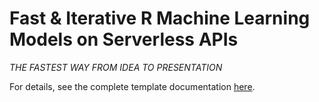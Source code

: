 # Fast & Iterative R Machine Learning Models on Serverless APIs

*THE FASTEST WAY FROM IDEA TO PRESENTATION*

For details, see the complete template documentation [here](https://gitpitch.com/docs/the-template).

